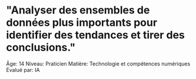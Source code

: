 # "Analyser des ensembles de données plus importants pour identifier des tendances et tirer des conclusions."

Âge: 14
Niveau: Praticien
Matière: Technologie et compétences numériques
Évalué par: IA